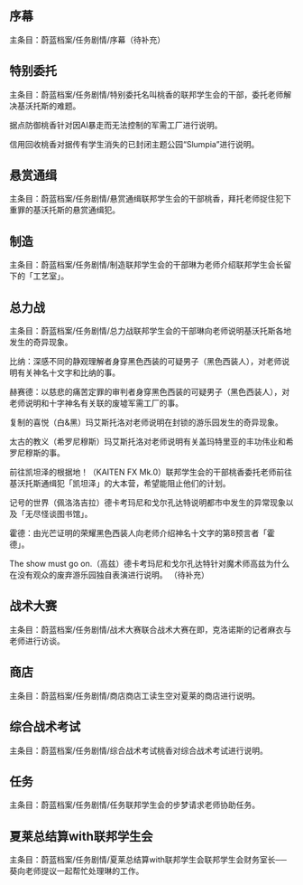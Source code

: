 
## 序幕
主条目：蔚蓝档案/任务剧情/序幕（待补充）

## 特别委托
主条目：蔚蓝档案/任务剧情/特别委托名叫桃香的联邦学生会的干部，委托老师解决基沃托斯的难题。

据点防御桃香针对因AI暴走而无法控制的军需工厂进行说明。

信用回收桃香对据传有学生消失的已封闭主题公园“Slumpia”进行说明。

## 悬赏通缉
主条目：蔚蓝档案/任务剧情/悬赏通缉联邦学生会的干部桃香，拜托老师捉住犯下重罪的基沃托斯的悬赏通缉犯。

## 制造
主条目：蔚蓝档案/任务剧情/制造联邦学生会的干部琳为老师介绍联邦学生会长留下的「工艺室」。

## 总力战
主条目：蔚蓝档案/任务剧情/总力战联邦学生会的干部琳向老师说明基沃托斯各地发生的奇异现象。

比纳：深感不同的静观理解者身穿黑色西装的可疑男子（黑色西装人），对老师说明有关神名十文字和比纳的事。

赫赛德：以慈悲的痛苦定罪的审判者身穿黑色西装的可疑男子（黑色西装人），对老师说明和十字神名有关联的废墟军需工厂的事。

复制的喜悦（白&黑）玛艾斯托洛对老师说明在封锁的游乐园发生的奇异现象。

太古的教义（希罗尼穆斯）玛艾斯托洛对老师说明有关盖玛特里亚的丰功伟业和希罗尼穆斯的事。

前往凯坦泽的根据地！（KAITEN FX Mk.0）联邦学生会的干部桃香委托老师前往基沃托斯通缉犯「凯坦泽」的大本营，希望能阻止他们的计划。

记号的世界（佩洛洛吉拉）德卡考玛尼和戈尔孔达特说明都市中发生的异常现象以及「无尽怪谈图书馆」。

霍德：由光芒证明的荣耀黑色西装人向老师介绍神名十文字的第8预言者「霍德」。

The show must go on.（高兹）德卡考玛尼和戈尔孔达特针对魔术师高兹为什么在没有观众的废弃游乐园独自表演进行说明。
（待补充）

## 战术大赛
主条目：蔚蓝档案/任务剧情/战术大赛联合战术大赛在即，克洛诺斯的记者麻衣与老师进行访谈。

## 商店
主条目：蔚蓝档案/任务剧情/商店商店工读生空对夏莱的商店进行说明。

## 综合战术考试
主条目：蔚蓝档案/任务剧情/综合战术考试桃香对综合战术考试进行说明。

## 任务
主条目：蔚蓝档案/任务剧情/任务联邦学生会的步梦请求老师协助任务。

## 夏莱总结算with联邦学生会
主条目：蔚蓝档案/任务剧情/夏莱总结算with联邦学生会联邦学生会财务室长──葵向老师提议一起帮忙处理琳的工作。